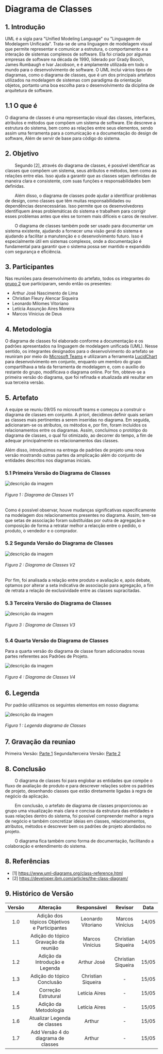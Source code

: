 # Diagrama de Classes

## 1. Introdução

UML é a sigla para "Unified Modeling Language" ou "Linguagem de Modelagem Unificada". Trata-se de uma linguagem de modelagem visual que permite representar e comunicar a estrutura, o comportamento e a interação de sistemas complexos de software. Ela foi criada por algumas empresas de software na década de 1990, liderado por Grady Booch, James Rumbaugh e Ivar Jacobson, e é amplamente utilizada em todo o mundo para o desenvolvimento de software. O UML inclui vários tipos de diagramas, como o diagrama de classes, que é um dos principais artefatos utilizados na modelagem de sistemas com paradigma da orientação objetos, portanto uma boa escolha para o desenvolvimento da diciplina de arquitetura de software.

## 1.1 O que é

O diagrama de classes é uma representação visual das classes, interfaces, atributos e métodos que compõem um sistema de software. Ele descreve a estrutura do sistema, bem como as relações entre seus elementos, sendo assim uma ferramenta para a comunicação e a documentação do design de software, Além de servir de base para código do sistema.

## 2. Objetivo

&emsp;&emsp; Segundo [2], através do diagrama de classes, é possível identificar as classes que compõem um sistema, seus atributos e métodos, bem como as relações entre elas. Isso ajuda a garantir que as classes sejam definidas de maneira clara e consistente, com suas funções e responsabilidades bem definidas.

&emsp;&emsp; Além disso, o diagrama de classes pode ajudar a identificar problemas de design, como classes que têm muitas responsabilidades ou dependências desnecessárias. Isso permite que os desenvolvedores identifiquem áreas problemáticas do sistema e trabalhem para corrigir esses problemas antes que eles se tornem mais difíceis e caros de resolver.

&emsp;&emsp; O diagrama de classes também pode ser usado para documentar um sistema existente, ajudando a fornecer uma visão geral do sistema e ajudando a facilitar a manutenção e o desenvolvimento futuro. Isso é especialmente útil em sistemas complexos, onde a documentação é fundamental para garantir que o sistema possa ser mantido e expandido com segurança e eficiência.

## 3. Participantes

Nas reuniões para desenvolvimento do artefato, todos os integrantes do [grupo 2](https://unbarqdsw2023-1.github.io/2023.1_G2_ProjetoMercadoLivre/#/Modelagem/AtaReuniao_0205?id=_3-decis%c3%b5es) que participaram, sendo então os presentes:

- Arthur José Nascimento de Lima
- Christian Fleury Alencar Siqueira
- Leonardo Milomes Vitoriano
- Letícia Assunção Aires Moreira
- Marcos Vinicius de Deus

## 4. Metodologia

O diagrama de classes foi elaborado conforme a documentação e os padrões apresentados na linguagem de modelagem unificada (UML). Nesse sentido, os integrantes designados para o desenvolvimento do artefato se reuniram por meio do [Microsoft Teams](https://www.microsoft.com/pt-br/microsoft-teams/log-in) e utilizaram a ferramenta [LucidChart](https://www.lucidchart.com/pages/pt/landing?utm_source=google&utm_medium=cpc&utm_campaign=_chart_pt_allcountries_mixed_search_brand_exact_&km_CPC_CampaignId=1500131167&km_CPC_AdGroupID=59412156898&km_CPC_Keyword=lucid%20chart&km_CPC_MatchType=e&km_CPC_ExtensionID=&km_CPC_Network=g&km_CPC_AdPosition=&km_CPC_Creative=294337318271&km_CPC_TargetID=kwd-55720648523&km_CPC_Country=1001541&km_CPC_Device=c&km_CPC_placement=&km_CPC_target=&gclid=Cj0KCQjwsIejBhDOARIsANYqkD0e9p-ZAY9DkX9p6qGe4vBPj1SNfy38hmE8d0tKApmqB7XmsQ9gCIkaAqrPEALw_wcB) para desenvolvimento em conjunto, enquanto um membro do grupo compartilhava a tela da ferramenta de modelagem e, com o auxílio do restante do grupo, modificava o diagrama online. Por fim, obteve-se a primeira versão do diagrama, que foi refinada e atualizada até resultar em sua terceira versão.

## 5. Artefato

A equipe se reuniu 09/05 no microsoft teams e começou a construir o diagrama de classes em conjunto. A priori, decidimos definir quais seriam as classes mais pertinentes a serem inseridas no diagrama. Em seguida, adicionaram-se os atributos, os métodos e, por fim, foram incluídos os relacionamentos entre os diagramas.
Assim, concluímos o protótipo do diagrama de classes, o qual foi otimizado, ao decorrer do tempo, a fim de adequar principalmente os relacionamentos das classes.

Além disso, introduzimos na entrega de padrões de projeto uma nova versão mostrando outras partes da amplicação além do conjunto de entidades descritos nos diagramas iniciais.

### 5.1 Primeira Versão do Diagrama de Classes

<div style="display: center; align-items: center;">
  <img src="Assets/diagramas/ClassesV1.png" alt="descrição da imagem" style="margin-right: 20px;"/>
  <div style="flex-grow: 1;">
    <h6 style="text-align: flex;">
    Figura 1 : Diagrama de Classes V1
    </h6>
  </div>
</div>

Como é possível observar, houve mudanças significativas especificamente na modelagem dos relacionamentos presentes no diagrama.
Assim, tem-se que setas de associação foram substituídas por outra de agregação e composição de forma a retratar melhor a relacção entre o pedido, o produto, o vendedor e o comprador.

### 5.2 Segunda Versão do Diagrama de Classes

<div style="display: center; align-items: center;">
  <img src="Assets/diagramas/ClassesV2.png" alt="descrição da imagem" style="margin-right: 20px;"/>
  <div style="flex-grow: 1;">
    <h6 style="text-align: flex;">
    Figura 2 : Diagrama de Classes V2
    </h6>
  </div>
</div>

Por fim, foi analisada a relação entre produto e avaliação e, após debate, optamos por alterar a seta indicativa de associação para agregação, a fim de retrata a relação de exclusividade entre as classes supracitadas.

### 5.3 Terceira Versão do Diagrama de Classes

<div style="display: center; align-items: center;">
  <img src="Assets/diagramas/ClassesV3.png" alt="descrição da imagem" style="margin-right: 20px;"/>
  <div style="flex-grow: 1;">
    <h6 style="text-align: flex;">
    Figura 3 : Diagrama de Classes V3
    </h6>
  </div>
</div>

### 5.4 Quarta Versão do Diagrama de Classes

Para a quarta versão do diagrama de classe foram adicionados novas partes referentes aos Padrões de Projeto.

<div style="display: center; align-items: center;">
  <img src="Assets/diagramas/ClassesV4.png" alt="descrição da imagem" style="margin-right: 20px;"/>
  <div style="flex-grow: 1;">
    <h6 style="text-align: flex;">
    Figura 4 : Diagrama de Classes V4
    </h6>
  </div>
</div>

## 6. Legenda

Por padrão utilizamos os seguintes elementos em nosso diagrama:

<div style="display: center; align-items: center;">
  <img src="Assets/diagramas/legenda_diagrama_de_classes.png" alt="descrição da imagem" style="margin-right: 20px;"/>
  <div style="flex-grow: 1;">
    <h6 style="text-align: flex;">
    Figura 1 : Legenda diagrama de Classes
    </h6>
  </div>
</div>

## 7. Gravação da reuniao
Primeira Versão:
[Parte 1](https://youtu.be/CbLMMBllyBQ)
Segunda/terceira Versão:
[Parte 2](https://youtu.be/eYP6UfRJLb4)

## 8. Conclusão

&emsp;&emsp; O diagrama de classes foi para englobar as entidades que compõe o fluxo de avaliação de produto e para descrever relações sobre os padrões de projeto, desenhando classes que estão diretamente ligadas à regra de negócio da aplicação.

&emsp;&emsp; Em conclusão, o artefato de diagrama de classes proporcionou ao grupo uma visualização mais clara e concisa da estrutura das entidades e suas relações dentro do sistema, foi possível compreender melhor a regra de negócio e também concretizar ideias em classes, relacionamentos, atributos,  métodos e descrever bem os padrões de projeto abordados no projeto.

&emsp;&emsp; O diagrama fica também como forma de documentação, facilitando a colaboração e entendimento do sistema.

## 8. Referências

- [1] https://www.uml-diagrams.org/class-reference.html
- [2] https://developer.ibm.com/articles/the-class-diagram/

## 9. Histórico de Versão

| Versão |                  Alteração                   |    Responsável     |      Revisor       | Data  |
| :----: | :------------------------------------------: | :----------------: | :----------------: | :---: |
|  1.0   | Adição dos tópicos Objetivos e Participantes | Leonardo Vitoriano |  Marcos Vinícius   | 14/05 |
|  1.1   |     Adição do tópico Gravação da reunião     |  Marcos Vinícius   | Christian Siqueira | 14/05 |
|  1.2   |        Adição da Introdução e Legenda        |    Arthur José     | Christian Siqueira | 15/05 |
|  1.3   |          Adição do tópico Conclusão          | Christian Siqueira |         -          | 15/05 |
|  1.4   |             Correção Estrutural              |   Letícia Aires    |         -          | 15/05 |
|  1.5   |            Adição da Metodologia             |   Letícia Aires    |         -          | 15/05 |
|  1.6   |         Atualizar Legenda de classes         |       Arthur       |         -          | 15/05 |
|  1.7   |         Add Versão 4 do diagrama de classes         |       Arthur       |         -          | 15/05 |
